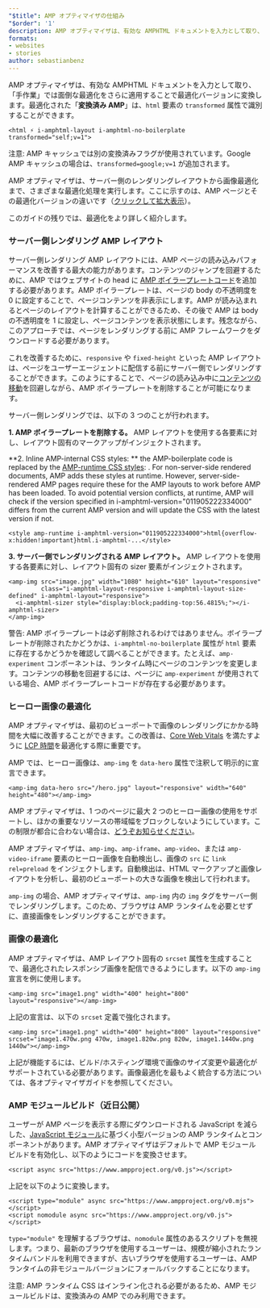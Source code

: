 ```yaml
---
"$title": AMP オプティマイザの仕組み
"$order": '1'
description: AMP オプティマイザは、有効な AMPHTML ドキュメントを入力として取り、「手作業」では面倒な最適化をさらに適用することで最適化バージョンに変換します。このガイドでは、AMP オプティマイザがどのように動作するのかを詳しく説明します。
formats:
- websites
- stories
author: sebastianbenz
---
```


AMP オプティマイザは、有効な AMPHTML ドキュメントを入力として取り、「手作業」では面倒な最適化をさらに適用することで最適化バージョンに変換します。最適化された「**変換済み AMP**」は、`html` 要素の `transformed` 属性で識別することができます。

```
<html ⚡ i-amphtml-layout i-amphtml-no-boilerplate transformed="self;v=1">
```

注意: AMP キャッシュでは別の変換済みフラグが使用されています。Google AMP キャッシュの場合は、`transformed=google;v=1` が追加されます。

AMP オプティマイザは、サーバー側のレンダリングレイアウトから画像最適化まで、さまざまな最適化処理を実行します。ここに示すのは、AMP ページとその最適化バージョンの違いです（[クリックして拡大表示](/static/img/docs/guides/optimized-amp-diff.png)）。

<a href="/static/img/docs/guides/optimized-amp-diff.png"><amp-img lightbox layout="responsive" width="2560" height="773" src="/static/img/docs/guides/optimized-amp-diff.png"></amp-img></a>

このガイドの残りでは、最適化をより詳しく紹介します。

### サーバー側レンダリング AMP レイアウト

サーバー側レンダリング AMP レイアウトには、AMP ページの読み込みパフォーマンスを改善する最大の能力があります。コンテンツのジャンプを回避するために、AMP ではウェブサイトの head に [AMP ボイラープレートコード](https://amp.dev/documentation/guides-and-tutorials/learn/spec/amp-boilerplate/?format=websites)を追加する必要があります。AMP ボイラープレートは、ページの body の不透明度を 0 に設定することで、ページコンテンツを非表示にします。AMP が読み込まれるとページのレイアウトを計算することができるため、その後で AMP は body の不透明度を 1 に設定し、ページコンテンツを表示状態にします。残念ながら、このアプローチでは、ページをレンダリングする前に AMP フレームワークをダウンロードする必要があります。

これを改善するために、`responsive` や `fixed-height` といった AMP レイアウトは、ページをユーザーエージェントに配信する前にサーバー側でレンダリングすることができます。このようにすることで、ページの読み込み中に[コンテンツの移動](https://web.dev/cls/)を回避しながら、AMP ボイラープレートを削除することが可能になります。

サーバー側レンダリングでは、以下の 3 つのことが行われます。

⁣**1. AMP ボイラープレートを削除する。** AMP レイアウトを使用する各要素に対し、レイアウト固有のマークアップがインジェクトされます。

⁣**2. Inline AMP-internal CSS styles: ** the AMP-boilerplate code is replaced by the <a href="https://cdn.ampproject.org/v0.css">AMP-runtime CSS styles</a>: <style amp-runtime>...</style>. For non-server-side rendered documents, AMP adds these styles at runtime. However, server-side-rendered AMP pages require these for the AMP layouts to work before AMP has been loaded. To avoid potential version conflicts, at runtime, AMP will check if the version specified in i-amphtml-version="011905222334000" differs from the current AMP version and will update the CSS with the latest version if not.

```
<style amp-runtime i-amphtml-version="011905222334000">html{overflow-x:hidden!important}html.i-amphtml-...</style>
```

⁣**3. サーバー側でレンダリングされる AMP レイアウト。** AMP レイアウトを使用する各要素に対し、レイアウト固有の sizer 要素がインジェクトされます。

```
<amp-img src="image.jpg" width="1080" height="610" layout="responsive"
         class="i-amphtml-layout-responsive i-amphtml-layout-size-defined" i-amphtml-layout="responsive">
  <i-amphtml-sizer style="display:block;padding-top:56.4815%;"></i-amphtml-sizer>
</amp-img>
```

警告: AMP ボイラープレートは必ず削除されるわけではありません。ボイラープレートが削除されたかどうかは、`i-amphtml-no-boilerplate` 属性が `html` 要素に存在するかどうかを確認して調べることができます。たとえば、`amp-experiment` コンポーネントは、ランタイム時にページのコンテンツを変更します。コンテンツの移動を回避するには、ページに `amp-experiment` が使用されている場合、AMP ボイラープレートコードが存在する必要があります。

### ヒーロー画像の最適化

AMP オプティマイザは、最初のビューポートで画像のレンダリングにかかる時間を大幅に改善することができます。この改善は、[Core Web Vitals](https://web.dev/vitals) を満たすように [LCP 時間](https://web.dev/lcp/)を最適化する際に重要です。

AMP では、ヒーロー画像は、`amp-img` を `data-hero` 属性で注釈して明示的に宣言できます。

```
<amp-img data-hero src="/hero.jpg" layout="responsive" width="640" height="480"></amp-img>
```

AMP オプティマイザは、1 つのページに最大 2 つのヒーロー画像の使用をサポートし、ほかの重要なリソースの帯域幅をブロックしないようにしています。この制限が都合に合わない場合は、[どうぞお知らせください](https://github.com/ampproject/amp-toolbox/issues)。

AMP オプティマイザは、`amp-img`、`amp-iframe`、`amp-video`、または `amp-video-iframe` 要素のヒーロー画像を自動検出し、画像の `src` に `link rel=preload` をインジェクトします。自動検出は、HTML マークアップと画像レイアウトを分析し、最初のビューポートの大きな画像を検出して行われます。

`amp-img` の場合、AMP オプティマイザは、`amp-img` 内の `img` タグをサーバー側でレンダリングします。このため、ブラウザは AMP ランタイムを必要とせずに、直接画像をレンダリングすることができます。

### 画像の最適化

AMP オプティマイザは、AMP レイアウト固有の `srcset` 属性を生成することで、最適化されたレスポンシブ画像を配信できるようにします。以下の `amp-img` 宣言を例に使用します。

```
<amp-img src="image1.png" width="400" height="800" layout="responsive"></amp-img>
```

上記の宣言は、以下の `srcset` 定義で強化されます。

```
<amp-img src="image1.png" width="400" height="800" layout="responsive" srcset="image1.470w.png 470w, image1.820w.png 820w, image1.1440w.png 1440w"></amp-img>
```

上記が機能するには、ビルド/ホスティング環境で画像のサイズ変更や最適化がサポートされている必要があります。画像最適化を最もよく統合する方法については、各オプティマイザガイドを参照してください。

### AMP モジュールビルド（近日公開）

ユーザーが AMP ページを表示する際にダウンロードされる JavaScript を減らした、[JavaScript モジュール](https://v8.dev/features/modules#browser)に基づく小型バージョンの AMP ランタイムとコンポーネントがあります。AMP オプティマイザはデフォルトで AMP モジュールビルドを有効化し、以下のようにコードを変換させます。

```
<script async src="https://www.ampproject.org/v0.js"></script>
```

上記を以下のように変換します。

```
<script type="module" async src="https://www.ampproject.org/v0.mjs"></script>
<script nomodule async src="https://www.ampproject.org/v0.js"></script>
```

`type="module"` を理解するブラウザは、`nomodule` 属性のあるスクリプトを無視します。つまり、最新のブラウザを使用するユーザーは、規模が縮小されたランタイムバンドルを利用できますが、古いブラウザを使用するユーザーは、AMP ランタイムの非モジュールバージョンにフォールバックすることになります。

注意: AMP ランタイム CSS はインライン化される必要があるため、AMP モジュールビルドは、変換済みの AMP でのみ利用できます。
